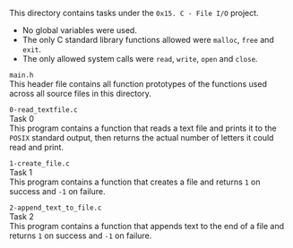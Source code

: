 This directory contains tasks under the `0x15. C - File I/O` project.<br>
- No global variables were used.
- The only C standard library functions allowed were `malloc`, `free` and `exit`.
- The only allowed system calls were `read`, `write`, `open` and `close`.


`main.h`<br>
This header file contains all function prototypes of the functions used across all source files in this directory.

`0-read_textfile.c`<br>
Task 0<br>
This program contains a function that reads a text file and prints it to the `POSIX` standard output, then returns the actual number of letters it could read and print.

`1-create_file.c`<br>
Task 1<br>
This program contains a function that creates a file and returns `1` on success and `-1` on failure.

`2-append_text_to_file.c`<br>
Task 2<br>
This program contains a function that appends text to the end of a file and returns `1` on success and `-1` on failure.
